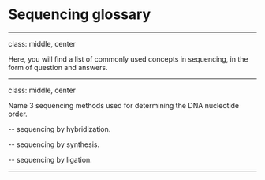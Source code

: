 # Sequencing glossary

---
class: middle, center

Here, you will find a list of commonly used concepts in sequencing, in the form of question and answers. 

---
class: middle, center

Name 3 sequencing methods used for determining the DNA nucleotide order.

--
sequencing by hybridization.

--
sequencing by synthesis.  

--
sequencing by ligation.  

---